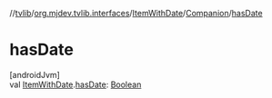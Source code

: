 //[tvlib](../../../../index.md)/[org.mjdev.tvlib.interfaces](../../index.md)/[ItemWithDate](../index.md)/[Companion](index.md)/[hasDate](has-date.md)

# hasDate

[androidJvm]\
val [ItemWithDate](../index.md).[hasDate](has-date.md): [Boolean](https://kotlinlang.org/api/latest/jvm/stdlib/kotlin/-boolean/index.html)
